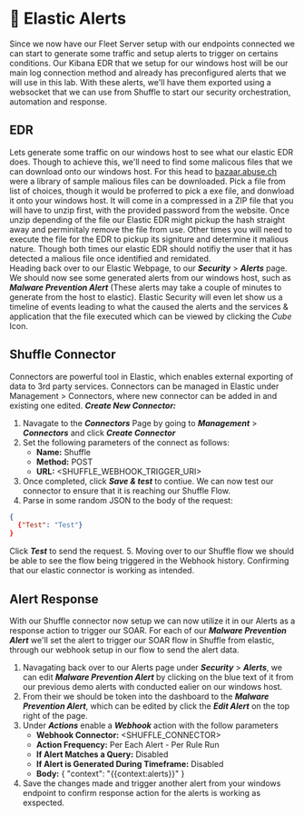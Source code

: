 # 🔔 Elastic Alerts
Since we now have our Fleet Server setup with our endpoints connected we can start to generate some traffic and setup alerts to trigger on certains conditions. 
Our Kibana EDR that we setup for our windows host will be our main log connection method and already has preconfigured alerts that we will use in this lab.
With these alerts, we'll have them exported using a websocket that we can use from Shuffle to start our security orchestration, automation and response.

## EDR
Lets generate some traffic on our windows host to see what our elastic EDR does.
Though to achieve this, we'll need to find some malicous files that we can download onto our windows host. For this head to [bazaar.abuse.ch](https://bazaar.abuse.ch/browse/) 
were a library of sample malious files can be downloaded. Pick a file from list of choices, though it would be proferred to pick a exe file, and donwload it onto your windows host.
It will come in a compressed in a ZIP file that you will have to unzip first, with the provided password from the website. Once unzip depending of the file our Elastic EDR might pickup 
the hash straight away and perminitaly remove the file from use. Other times you will need to execute the file for the EDR to pickup its signiture and determine it malious nature. 
Though both times our elastic EDR should notifiy the user that it has detected a malious file once identified and remidated.
<br>
Heading back over to our Elastic Webpage, to our ***Security*** > ***Alerts*** page. We should now see some generated alerts from our windows host, such as ***Malware Prevention Alert*** 
(These alerts may take a couple of minutes to generate from the host to elastic). Elastic Security will even let show us a timeline of events leading to what the caused the alerts and the services
& application that the file executed which can be viewed by clicking the *Cube* Icon.
<br>

## Shuffle Connector 
Connectors are powerful tool in Elastic, which enables external exporting of data to 3rd party services. Connectors can be managed in Elastic under Management > Connectors, where new connector can be added in and
existing one edited. 
***Create New Connector:***<br>
1. Navagate to the ***Connectors*** Page by going to ***Management*** > ***Connectors*** and click ***Create Connector***
2. Set the following parameters of the connect as follows:
    - **Name:** Shuffle
    - **Method:** POST
    - **URL:** <SHUFFLE_WEBHOOK_TRIGGER_URI>
3. Once completed, click ***Save & test*** to contiue. We can now test our connector to ensure that it is reaching our Shuffle Flow.
4. Parse in some random JSON to the body of the request:
  ```json
  {
    {"Test": "Test"}
  }
  ```
  Click ***Test*** to send the request.
5. Moving over to our Shuffle flow we should be able to see the flow being triggered in the Webhook history. Confirming that our elastic connector is working as intended.
<br>

## Alert Response
With our Shuffle connector now setup we can now utilize it in our Alerts as a response action to trigger our SOAR. For each of our ***Malware Prevention Alert*** we'll set the alert to trigger our SOAR flow in Shuffle from elastic, through our webhook setup in our flow to send the alert data.
1. Navagating back over to our Alerts page under ***Security*** > ***Alerts***, we can edit ***Malware Prevention Alert*** by clicking on the blue text of it from our previous demo alerts with conducted ealier on
our windows host.
2. From their we should be token into the dashboard to the ***Malware Prevention Alert***, which can be edited by click the ***Edit Alert*** on the top right of the page. 
3. Under ***Actions*** enable a ***Webhook*** action with the follow parameters
    - **Webhook Connector:** <SHUFFLE_CONNECTOR>
    - **Action Frequency:** Per Each Alert - Per Rule Run
    - **If Alert Matches a Query:** Disabled
    - **If Alert is Generated During Timeframe:** Disabled
    - **Body:** { "context": "{{context:alerts}}" }
4. Save the changes made and trigger another alert from your windows endpoint to confirm response action for the alerts is working as exspected.
